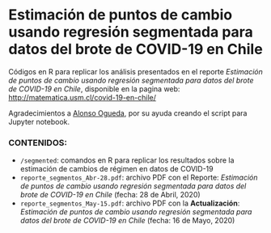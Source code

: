 # Estimación de puntos de cambio usando regresión segmentada para datos del brote de COVID-19 en Chile


Códigos en R para replicar los análisis presentados en el reporte *Estimación de puntos de cambio usando regresión segmentada para datos del brote de COVID-19 en Chile*, disponible en la pagina web: http://matematica.usm.cl/covid-19-en-chile/

Agradecimientos a [Alonso Ogueda](https://github.com/aoguedao), por su ayuda creando el script para Jupyter notebook.

### CONTENIDOS:
- `/segmented`: comandos en R para replicar los resultados sobre la estimación de cambios de régimen en datos de COVID-19
- `reporte_segmentos_Abr-28.pdf`: archivo PDF con el Reporte: *Estimación de puntos de cambio usando regresión segmentada para datos del brote de COVID-19 en Chile* (fecha: 28 de Abril, 2020)
- `reporte_segmentos_May-15.pdf`: archivo PDF con la **Actualización**: *Estimación de puntos de cambio usando regresión segmentada para datos del brote de COVID-19 en Chile* (fecha: 16 de Mayo, 2020)
